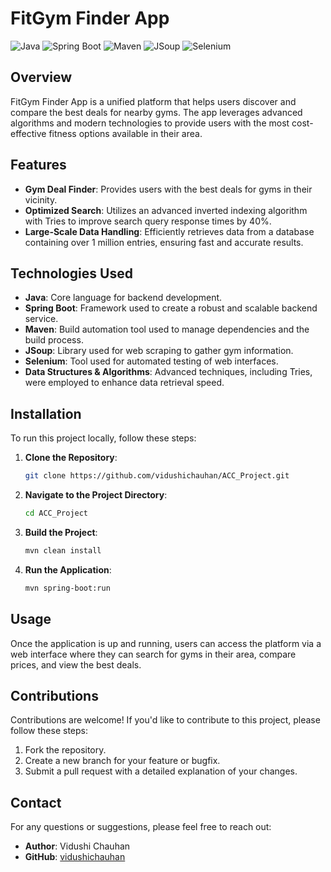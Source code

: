 
# FitGym Finder App

![Java](https://img.shields.io/badge/Java-ED8B00?style=for-the-badge&logo=java&logoColor=white)
![Spring Boot](https://img.shields.io/badge/Spring%20Boot-6DB33F?style=for-the-badge&logo=spring-boot&logoColor=white)
![Maven](https://img.shields.io/badge/Maven-C71A36?style=for-the-badge&logo=apache-maven&logoColor=white)
![JSoup](https://img.shields.io/badge/JSoup-73A1A1?style=for-the-badge)
![Selenium](https://img.shields.io/badge/Selenium-43B02A?style=for-the-badge&logo=selenium&logoColor=white)

## Overview

FitGym Finder App is a unified platform that helps users discover and compare the best deals for nearby gyms. The app leverages advanced algorithms and modern technologies to provide users with the most cost-effective fitness options available in their area.

## Features

- **Gym Deal Finder**: Provides users with the best deals for gyms in their vicinity.
- **Optimized Search**: Utilizes an advanced inverted indexing algorithm with Tries to improve search query response times by 40%.
- **Large-Scale Data Handling**: Efficiently retrieves data from a database containing over 1 million entries, ensuring fast and accurate results.

## Technologies Used

- **Java**: Core language for backend development.
- **Spring Boot**: Framework used to create a robust and scalable backend service.
- **Maven**: Build automation tool used to manage dependencies and the build process.
- **JSoup**: Library used for web scraping to gather gym information.
- **Selenium**: Tool used for automated testing of web interfaces.
- **Data Structures & Algorithms**: Advanced techniques, including Tries, were employed to enhance data retrieval speed.

## Installation

To run this project locally, follow these steps:

1. **Clone the Repository**:
   ```bash
   git clone https://github.com/vidushichauhan/ACC_Project.git
   ```
   
2. **Navigate to the Project Directory**:
   ```bash
   cd ACC_Project
   ```
   
3. **Build the Project**:
   ```bash
   mvn clean install
   ```
   
4. **Run the Application**:
   ```bash
   mvn spring-boot:run
   ```

## Usage

Once the application is up and running, users can access the platform via a web interface where they can search for gyms in their area, compare prices, and view the best deals.

## Contributions

Contributions are welcome! If you'd like to contribute to this project, please follow these steps:

1. Fork the repository.
2. Create a new branch for your feature or bugfix.
3. Submit a pull request with a detailed explanation of your changes.

## Contact

For any questions or suggestions, please feel free to reach out:

- **Author**: Vidushi Chauhan
- **GitHub**: [vidushichauhan](https://github.com/vidushichauhan)

